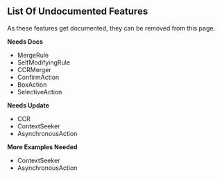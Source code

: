 ## List Of Undocumented Features

  As these features get documented, they can be removed from this page.

  **Needs Docs**

  - MergeRule
  - SelfModifyingRule
  - CCRMerger
  - ConfirmAction
  - BoxAction
  - SelectiveAction

  **Needs Update**

  - CCR
  - ContextSeeker
  - AsynchronousAction

  **More Examples Needed**

  - ContextSeeker
  - AsynchronousAction
